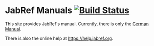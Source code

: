 # JabRef Manuals [![Build Status](https://circleci.com/gh/JabRef/manuals.jabref.org/tree/master.svg?style=shield)](https://circleci.com/gh/JabRef/manuals.jabref.org/)

This site provides JabRef's manual.
Currently, there is only the [German Manual](JabRef-UserManual_de.pdf).

There is also the online help at <https://help.jabref.org>.
